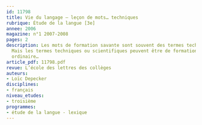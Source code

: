 ```yaml
---
id: 11798
title: Vie du langage – leçon de mots… techniques 
rubrique: Étude de la langue [3e]
annee: 2006
magazine: n°1 2007-2008
pages: 2
description: Les mots de formation savante sont souvent des termes techniques ou scientifiques.
  Mais les termes techniques ou scientifiques peuvent être de formation tout à fait
  ordinaire…
article_pdf: 11798.pdf
revue: L’école des lettres des collèges
auteurs:
- Loïc Depecker
disciplines:
- français
niveau_etudes:
- troisième
programmes:
- étude de la langue - lexique
---
```

